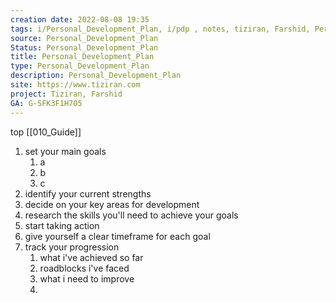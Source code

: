 ```yaml
---
creation date: 2022-08-08 19:35
tags: i/Personal_Development_Plan, i/pdp , notes, tiziran, Farshid, Personal_Development_Plan, Farshid_Pirahansiah, farshidPirahansiah, mindMap
source: Personal_Development_Plan
Status: Personal_Development_Plan
title: Personal_Development_Plan
type: Personal_Development_Plan
description: Personal_Development_Plan
site: https://www.tiziran.com 
project: Tiziran, Farshid
GA: G-SFK3F1H705
---
```

top [[010_Guide]]

1. set your main goals
	1. a
	2. b
	3. c
2. identify your current strengths
3. decide on your key areas for development
4. research the skills you'll need to achieve your goals
5. start taking action
6. give yourself a clear timeframe for each goal
7. track your progression 
	1. what i've achieved so far
	2. roadblocks i've faced
	3. what i need to improve
	4. 